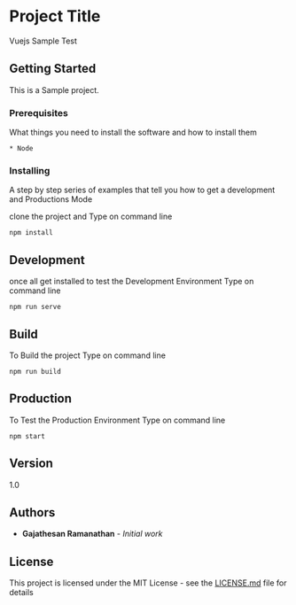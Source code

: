 # Project Title

Vuejs Sample Test

## Getting Started

This is a Sample project.

### Prerequisites

What things you need to install the software and how to install them

```
* Node
```

### Installing

A step by step series of examples that tell you how to get a development and Productions Mode

clone the project and Type on command line 

```
npm install

```

## Development

once all get installed to test the Development Environment Type on command line

```
npm run serve
```

## Build

To Build the project Type on command line

```
npm run build
```

## Production

To Test the Production Environment Type on command line

```
npm start
```

## Version

1.0

## Authors

* **Gajathesan Ramanathan** - *Initial work*

## License

This project is licensed under the MIT License - see the [LICENSE.md](LICENSE.md) file for details
